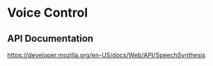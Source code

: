 # Voice Control

## API Documentation 

https://developer.mozilla.org/en-US/docs/Web/API/SpeechSynthesis
